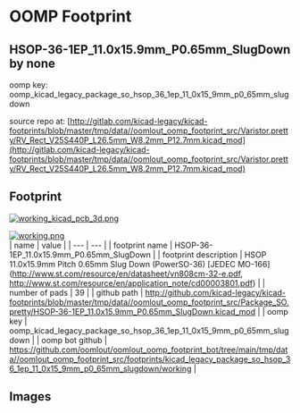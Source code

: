 # OOMP Footprint  
## HSOP-36-1EP_11.0x15.9mm_P0.65mm_SlugDown  by none  
  
oomp key: oomp_kicad_legacy_package_so_hsop_36_1ep_11_0x15_9mm_p0_65mm_slugdown  
  
source repo at: [http://gitlab.com/kicad-legacy/kicad-footprints/blob/master/tmp/data//oomlout_oomp_footprint_src/Varistor.pretty/RV_Rect_V25S440P_L26.5mm_W8.2mm_P12.7mm.kicad_mod](http://gitlab.com/kicad-legacy/kicad-footprints/blob/master/tmp/data//oomlout_oomp_footprint_src/Varistor.pretty/RV_Rect_V25S440P_L26.5mm_W8.2mm_P12.7mm.kicad_mod)  
## Footprint  
  
[![working_kicad_pcb_3d.png](working_kicad_pcb_3d_600.png)](working_kicad_pcb_3d.png)  
  
[![working.png](working_600.png)](working.png)  
| name | value | 
| --- | --- | 
| footprint name | HSOP-36-1EP_11.0x15.9mm_P0.65mm_SlugDown | 
| footprint description | HSOP 11.0x15.9mm Pitch 0.65mm Slug Down (PowerSO-36) [JEDEC MO-166] (http://www.st.com/resource/en/datasheet/vn808cm-32-e.pdf, http://www.st.com/resource/en/application_note/cd00003801.pdf) | 
| number of pads | 39 | 
| github path | http://github.com/kicad-legacy/kicad-footprints/blob/master/tmp/data//oomlout_oomp_footprint_src/Package_SO.pretty/HSOP-36-1EP_11.0x15.9mm_P0.65mm_SlugDown.kicad_mod | 
| oomp key | oomp_kicad_legacy_package_so_hsop_36_1ep_11_0x15_9mm_p0_65mm_slugdown | 
| oomp bot github | https://github.com/oomlout/oomlout_oomp_footprint_bot/tree/main/tmp/data//oomlout_oomp_footprint_src/footprints/kicad_legacy_package_so_hsop_36_1ep_11_0x15_9mm_p0_65mm_slugdown/working | 
## Images  
